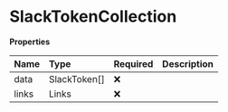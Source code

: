 # SlackTokenCollection

**Properties**

| Name  | Type         | Required | Description |
| :---- | :----------- | :------- | :---------- |
| data  | SlackToken[] | ❌       |             |
| links | Links        | ❌       |             |
